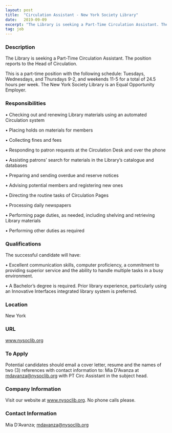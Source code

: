 ```yaml
---
layout: post
title:  "Circulation Assistant - New York Society Library"
date:   2019-09-09
excerpt: "The Library is seeking a Part-Time Circulation Assistant. The position reports to the Head of Circulation. This is a part-time position with the following schedule: Tuesdays, Wednesdays, and Thursdays 9-2, and weekends 11-5 for a total of 24.5 hours per week. The New York Society Library is an Equal Opportunity..."
tag: job
---
```


### Description   

The Library is seeking a Part-Time Circulation Assistant. The position reports to the Head of Circulation.

This is a part-time position with the following schedule: Tuesdays, Wednesdays, and Thursdays 9-2, and weekends 11-5 for a total of 24.5 hours per week. The New York Society Library is an Equal Opportunity Employer.




### Responsibilities   


•  Checking out and renewing Library materials using an automated Circulation system

•  Placing holds on materials for members

•  Collecting fines and fees

•  Responding to patron requests at the Circulation Desk and over the phone

•  Assisting patrons’ search for materials in the Library’s catalogue and databases

•  Preparing and sending overdue and reserve notices

•  Advising potential members and registering new ones

•  Directing the routine tasks of Circulation Pages

•  Processing daily newspapers

•  Performing page duties, as needed, including shelving and retrieving Library materials

•  Performing other duties as required



### Qualifications   

The successful candidate will have:

•  Excellent communication skills, computer proficiency, a commitment to providing superior service and the ability to handle multiple tasks in a busy environment.

•  A Bachelor’s degree is required. Prior library experience, particularly using an Innovative Interfaces integrated library system is preferred.





### Location   

New York


### URL   

www.nysoclib.org

### To Apply   

 Potential candidates should email a cover letter, resume and the names of two (3) references with contact information to: Mia D'Avanza at mdavanza@nysoclib.org with PT Circ Assistant in the subject head. 


### Company Information   

Visit our website at www.nysoclib.org. No phone calls please.


### Contact Information   

Mia D'Avanza;  mdavanza@nysoclib.org

